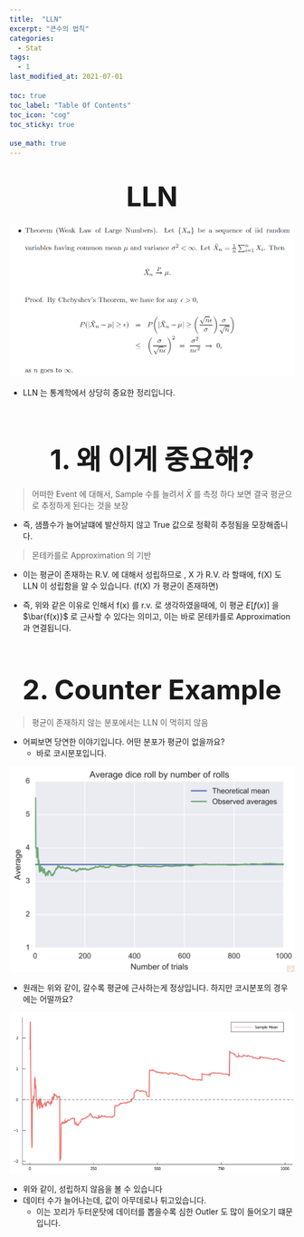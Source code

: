 ```yaml
---
title:  "LLN"
excerpt: "큰수의 법칙"
categories:
  - Stat
tags:
  - 1
last_modified_at: 2021-07-01

toc: true
toc_label: "Table Of Contents"
toc_icon: "cog"
toc_sticky: true

use_math: true
---
```


# <center><font size="7">LLN</font></center>

![png](/assets/images/Stat/8_1.png)

- LLN 는 통계학에서 상당히 중요한 정리입니다. 

<BR>

# <center><font size="7">1. 왜 이게 중요해?</font></center>

> 어떠한 Event 에 대해서, Sample 수를 늘려서 $\bar{X}$ 를 측정 하다 보면 결국 평균으로 추정하게 된다는 것을 보장

- 즉, 샘플수가 늘어날떄에 발산하지 않고 True 값으로 정확히 추정됨을 모장해줍니다.

> 몬테카를로 Approximation 의 기반

- 이는 평균이 존재하는 R.V. 에 대해서 성립하므로 , X 가 R.V. 라 할때에, f(X) 도 LLN 이 성립함을 알 수 있습니다. (f(X) 가 평균이 존재하면)

- 즉, 위와 같은 이유로 인해서 f(x) 를 r.v. 로 생각하였을때에, 이 평균 $E[f(x)]$ 을 $\bar{f(x)}$ 로 근사할 수 있다는 의미고, 이는 바로 몬테카를로 Approximation 과 연결됩니다.  

<br>

# <center><font size="7">2. Counter Example</font></center>

> 평균이 존재하지 않는 분포에서는 LLN 이 먹히지 않음

- 어찌보면 당연한 이야기입니다. 어떤 분포가 평균이 없을까요? 
  - 바로 코시분포입니다.

![png](/assets/images/Stat/8_3.png)

- 원래는 위와 같이, 갈수록 평균에 근사하는게 정상입니다. 하지만 코시분포의 경우에는 어떨까요?

![png](/assets/images/Stat/8_2.png)

- 위와 같이, 성립하지 않음을 볼 수 있습니다
- 데이터 수가 늘어나는데, 값이 아무데로나 튀고있습니다.
  - 이는 꼬리가 두터운탓에 데이터를 뽑을수록 심한 Outler 도 많이 들어오기 떄문입니다. 


